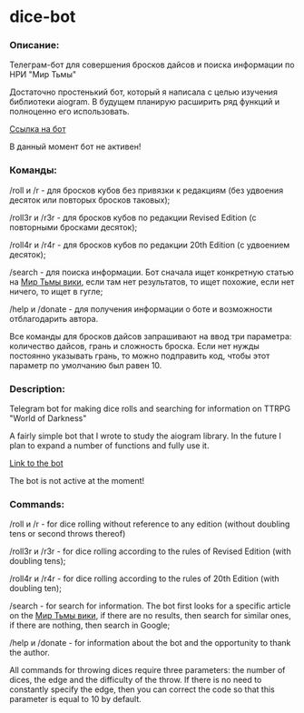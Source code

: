 # dice-bot

### Описание:

Телеграм-бот для совершения бросков дайсов и поиска информации по НРИ "Мир Тьмы"

Достаточно простенький бот, который я написала с целью изучения библиотеки aiogram. В будущем планирую расширить ряд функций и полноценно его использовать.

[Ссылка на бот](https://t.me/dicerpgbot)

В данный момент бот не активен!


### Команды:

/roll и /r - для бросков кубов без привязки к редакциям (без удвоения десяток или повторых бросков таковых);

/roll3r и /r3r - для бросков кубов по редакции Revised Edition (с повторными бросками десяток);

/roll4r и /r4r - для бросков кубов по редакции 20th Edition (с удвоением десяток);

/search - для поиска информации. Бот сначала ищет конкретную статью на [Мир Тьмы вики](https://wod.fandom.com/ru/wiki/), если там нет результатов, то ищет похожие, если нет ничего, то ищет в гугле;

/help и /donate - для получения информации о боте и возможности отблагодарить автора.

Все команды для бросков дайсов запрашивают на ввод три параметра: количество дайсов, грань и сложность броска. Если нет нужды постоянно указывать грань, то можно подправить код, чтобы этот параметр по умолчанию был равен 10.




### Description:

Telegram bot for making dice rolls and searching for information on TTRPG "World of Darkness"

A fairly simple bot that I wrote to study the aiogram library. In the future I plan to expand a number of functions and fully use it.

[Link to the bot](https://t.me/dicerpgbot)

The bot is not active at the moment!


### Commands:

/roll и /r - for dice rolling without reference to any edition (without doubling tens or second throws thereof)

/roll3r и /r3r - for dice rolling according to the rules of Revised Edition (with doubling tens);

/roll4r и /r4r - for dice rolling according to the rules of 20th Edition (with doubling ten);

/search - for search for information. The bot first looks for a specific article on the [Мир Тьмы вики](https://wod.fandom.com/ru/wiki/), if there are no results, then search for similar ones, if there are nothing, then search in Google;

/help и /donate - for information about the bot and the opportunity to thank the author.

All commands for throwing dices require three parameters: the number of dices, the edge and the difficulty of the throw. If there is no need to constantly specify the edge, then you can correct the code so that this parameter is equal to 10 by default.
